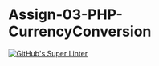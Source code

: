 # Assign-03-PHP-CurrencyConversion
[![GitHub's Super Linter](https://github.com/ICS20-Programming-BenT/Assign-03-PHP-NameOfProgram/workflows/GitHub's%20Super%20Linter/badge.svg)](https://github.com/ICS20-Programming-BenT/Assign-03-PHP-NameOfProgram/actions)